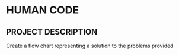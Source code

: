 # HUMAN CODE

## PROJECT DESCRIPTION
Create a flow chart representing a solution to the problems provided